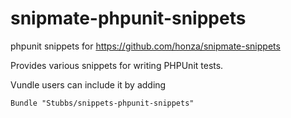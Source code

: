 snipmate-phpunit-snippets
=========================

phpunit snippets for https://github.com/honza/snipmate-snippets

Provides various snippets for writing PHPUnit tests.

Vundle users can include it by adding

    Bundle "Stubbs/snippets-phpunit-snippets"

